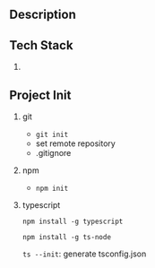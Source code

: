 ## Description

## Tech Stack

1. 

## Project Init

1. git

   - `git init`
   - set remote repository
   - .gitignore

2. npm

   - `npm init`

3. typescript

   `npm install -g typescript`

   `npm install -g ts-node`

   `ts --init`:  generate tsconfig.json